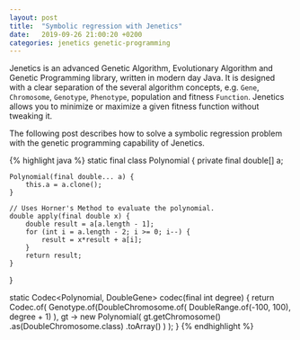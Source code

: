 ```yaml
---
layout: post
title:  "Symbolic regression with Jenetics"
date:   2019-09-26 21:00:20 +0200
categories: jenetics genetic-programming
---
```


Jenetics is an advanced Genetic Algorithm, Evolutionary Algorithm and Genetic Programming library, written in modern day Java. It is designed with a clear separation of the several algorithm concepts, e.g. `Gene`, `Chromosome`, `Genotype`, `Phenotype`, population and fitness `Function`. Jenetics allows you to minimize or maximize a given fitness function without tweaking it.

The following post describes how to solve a symbolic regression problem with the genetic programming capability of Jenetics.

{% highlight java %}
static final class Polynomial {
	private final double[] a;

	Polynomial(final double... a) {
		this.a = a.clone();
	}

	// Uses Horner's Method to evaluate the polynomial.
	double apply(final double x) {
		double result = a[a.length - 1];
		for (int i = a.length - 2; i >= 0; i--) {
			result = x*result + a[i];
		}
		return result;
	}
}

static Codec<Polynomial, DoubleGene> codec(final int degree) {
	return Codec.of(
		Genotype.of(DoubleChromosome.of(
			DoubleRange.of(-100, 100),
			degree + 1)
		),
		gt -> new Polynomial(
			gt.getChromosome()
				.as(DoubleChromosome.class)
				.toArray()
		)
	);
}
{% endhighlight %}
